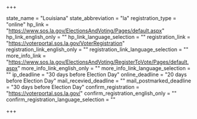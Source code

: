 +++

state_name = "Louisiana"
state_abbreviation = "la"
registration_type = "online"
hp_link = "https://www.sos.la.gov/ElectionsAndVoting/Pages/default.aspx"
hp_link_english_only = ""
hp_link_language_selection = ""
registration_link = "https://voterportal.sos.la.gov/VoterRegistration"
registration_link_english_only = ""
registration_link_language_selection = ""
more_info_link = "https://www.sos.la.gov/ElectionsAndVoting/RegisterToVote/Pages/default.aspx"
more_info_link_english_only = ""
more_info_link_language_selection = ""
ip_deadline = "30 days before Election Day"
online_deadline = "20 days before Election Day"
mail_recevied_deadline = ""
mail_postmarked_deadline = "30 days before Election Day"
confirm_registration = "https://voterportal.sos.la.gov/"
confirm_registration_english_only = ""
confirm_registration_language_selection = ""

+++
